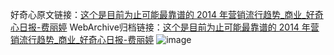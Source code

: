 好奇心原文链接：[这个是目前为止可能最靠谱的 2014 年营销流行趋势_商业_好奇心日报-费丽婷](https://www.qdaily.com/articles/4005.html)
WebArchive归档链接：[这个是目前为止可能最靠谱的 2014 年营销流行趋势_商业_好奇心日报-费丽婷](http://web.archive.org/web/20190623153412/https://www.qdaily.com/articles/4005.html)
![image](http://ww3.sinaimg.cn/large/007d5XDply1g3vdse7i3xj30u03tu4qp)